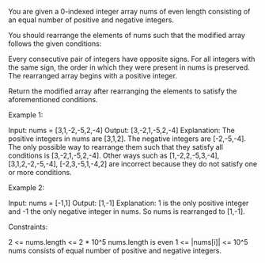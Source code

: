 You are given a 0-indexed integer array nums of even length consisting of an
equal number of positive and negative integers.

You should rearrange the elements of nums such that the modified array
follows the given conditions:


Every consecutive pair of integers have opposite signs.
For all integers with the same sign, the order in which they were present in
nums is preserved.
The rearranged array begins with a positive integer.


Return the modified array after rearranging the elements to satisfy the
aforementioned conditions.


Example 1:


Input: nums = [3,1,-2,-5,2,-4]
Output: [3,-2,1,-5,2,-4]
Explanation:
The positive integers in nums are [3,1,2]. The negative integers are
[-2,-5,-4].
The only possible way to rearrange them such that they satisfy all conditions
is [3,-2,1,-5,2,-4].
Other ways such as [1,-2,2,-5,3,-4], [3,1,2,-2,-5,-4], [-2,3,-5,1,-4,2] are
incorrect because they do not satisfy one or more conditions.  


Example 2:


Input: nums = [-1,1]
Output: [1,-1]
Explanation:
1 is the only positive integer and -1 the only negative integer in nums.
So nums is rearranged to [1,-1].



Constraints:


2 <= nums.length <= 2 * 10^5
nums.length is even
1 <= |nums[i]| <= 10^5
nums consists of equal number of positive and negative integers.




